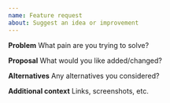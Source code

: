 ```yaml
---
name: Feature request
about: Suggest an idea or improvement
---
```


**Problem**
What pain are you trying to solve?

**Proposal**
What would you like added/changed?

**Alternatives**
Any alternatives you considered?

**Additional context**
Links, screenshots, etc.
